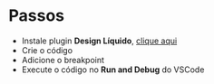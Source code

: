 # Passos

- Instale plugin **Design Líquido**, [clique aqui](https://marketplace.visualstudio.com/items?itemName=designliquido.designliquido-vscode)
- Crie o código
- Adicione o breakpoint
- Execute o código no **Run and Debug** do VSCode
